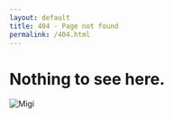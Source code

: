 ```yaml
---
layout: default
title: 404 - Page not found
permalink: /404.html
---
```

# Nothing to see here.
![Migi](https://github.com/xukaykay/tinyblog/blob/master/assets/img/Migi.jpg?raw=true)
